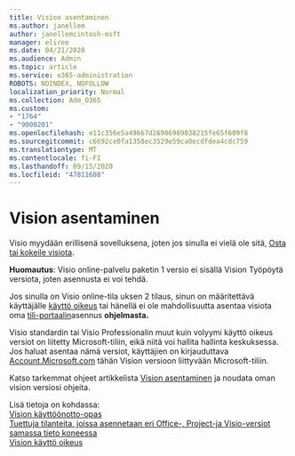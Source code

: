 ```yaml
---
title: Vision asentaminen
ms.author: janellem
author: janellemcintosh-msft
manager: eliree
ms.date: 04/21/2020
ms.audience: Admin
ms.topic: article
ms.service: o365-administration
ROBOTS: NOINDEX, NOFOLLOW
localization_priority: Normal
ms.collection: Adm_O365
ms.custom:
- "1764"
- "9000201"
ms.openlocfilehash: e11c356e5a49667d26906989038215fe65f609f8
ms.sourcegitcommit: c6692ce0fa1358ec3529e59ca0ecdfdea4cdc759
ms.translationtype: MT
ms.contentlocale: fi-FI
ms.lasthandoff: 09/15/2020
ms.locfileid: "47811608"
---
```

# <a name="install-visio"></a>Vision asentaminen

Visio myydään erillisenä sovelluksena, joten jos sinulla ei vielä ole sitä, [Osta tai kokeile visiota](https://products.office.com/visio). 

**Huomautus**: Visio online-palvelu paketin 1 versio ei sisällä Vision Työpöytä versiota, joten asennusta ei voi tehdä.

Jos sinulla on Visio online-tila uksen 2 tilaus, sinun on määritettävä käyttäjälle [käyttö oikeus](https://docs.microsoft.com/microsoft-365/admin/add-users/add-users) tai hänellä ei ole mahdollisuutta asentaa visiota oma [tili-portaalin](https://portal.office.com/account#installs)asennus **ohjelmasta.** 

Visio standardin tai Visio Professionalin muut kuin volyymi käyttö oikeus versiot on liitetty Microsoft-tiliin, eikä niitä voi hallita hallinta keskuksessa. Jos haluat asentaa nämä versiot, käyttäjien on kirjauduttava [Account.Microsoft.com](https://account.microsoft.com) tähän Vision versioon liittyvään Microsoft-tiliin.

Katso tarkemmat ohjeet artikkelista [Vision asentaminen](https://support.office.com/article/f98f21e3-aa02-4827-9167-ddab5b025710?wt.mc_id=OfficeAdm_ClientDIA_Alchemy1764) ja noudata oman vision versiosi ohjeita.

Lisä tietoja on kohdassa:<br>
[Vision käyttöönotto-opas](https://docs.microsoft.com/deployoffice/deployment-guide-for-visio)<br>
[Tuettuja tilanteita, joissa asennetaan eri Office-, Project-ja Visio-versiot samassa tieto koneessa](https://docs.microsoft.com/deployoffice/install-different-office-visio-and-project-versions-on-the-same-computer)<br>
[Vision käyttö oikeus](https://products.office.com/visio/microsoft-visio-volume-licensing-visio-for-multiple-users)